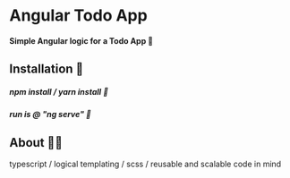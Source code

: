 # Angular Todo App 

#### Simple Angular logic for a Todo App 🚀

## Installation 🔬

##### npm install / yarn install  🎉

##### run is @ "ng serve" 🎉


## About 🤹‍♀️

typescript / logical templating / scss / reusable and scalable code in mind
